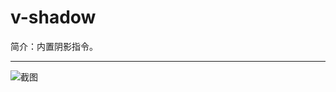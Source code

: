# v-shadow

简介：内置阴影指令。

---

![截图](https://531431988.github.io/vue-component-library/components/v-shadow/thumbnail.png)
